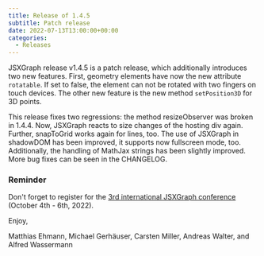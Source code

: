 ```yaml
---
title: Release of 1.4.5
subtitle: Patch release
date: 2022-07-13T13:00:00+00:00
categories:
  - Releases
---
```


JSXGraph release v1.4.5 is a patch release, which additionally introduces two new features. 
First, geometry elements have now the new attribute `rotatable`. If set to false, the element can not
be rotated with two fingers on touch devices. The other new feature is the new method `setPosition3D` 
for 3D points.

This release fixes two regressions: the method resizeObserver was broken in 1.4.4. Now, JSXGraph reacts to 
size changes of the hosting div again. Further, snapToGrid works again for lines, too.
The use of JSXGraph in shadowDOM has been improved, it supports now fullscreen mode, too.
Additionally, the handling of MathJax strings has been slightly improved. More bug fixes can be seen in the 
CHANGELOG.

### Reminder 
Don't forget to register for the [3rd international JSXGraph conference](https://jsxgraph.org/conf2022/) (October 4th - 6th, 2022).

Enjoy,

Matthias Ehmann, Michael Gerhäuser, Carsten Miller, Andreas Walter, and Alfred Wassermann
